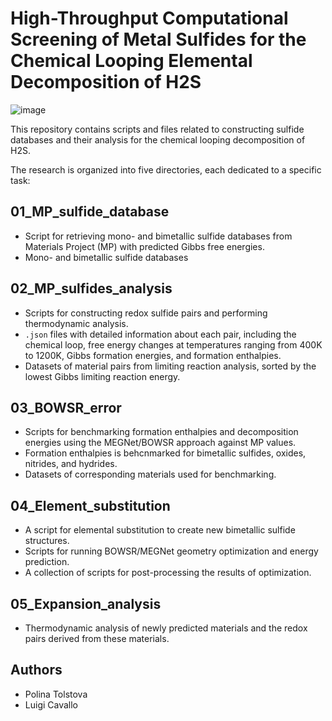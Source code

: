 # High-Throughput Computational Screening of Metal Sulfides for the Chemical Looping Elemental Decomposition of H2S
![image](https://github.com/user-attachments/assets/654bfc6e-cfd4-426b-907f-3824d9051b99)

This repository contains scripts and files related to constructing sulfide databases and their analysis for the chemical looping decomposition of H2S.

The research is organized into five directories, each dedicated to a specific task:

## 01_MP_sulfide_database
- Script for retrieving mono- and bimetallic sulfide databases from Materials Project (MP) with predicted Gibbs free energies.
- Mono- and bimetallic sulfide databases

## 02_MP_sulfides_analysis
- Scripts for constructing redox sulfide pairs and performing thermodynamic analysis.
- `.json` files with detailed information about each pair, including the chemical loop, free energy changes at temperatures ranging from 400K to 1200K, Gibbs formation energies, and formation enthalpies.
- Datasets of material pairs from limiting reaction analysis, sorted by the lowest Gibbs limiting reaction energy.

## 03_BOWSR_error
- Scripts for benchmarking formation enthalpies and decomposition energies using the MEGNet/BOWSR approach against MP values.
- Formation enthalpies is behcnmarked for bimetallic sulfides, oxides, nitrides, and hydrides.
- Datasets of corresponding materials used for benchmarking.

## 04_Element_substitution
- A script for elemental substitution to create new bimetallic sulfide structures.
- Scripts for running BOWSR/MEGNet geometry optimization and energy prediction.
- A collection of scripts for post-processing the results of optimization.

## 05_Expansion_analysis
- Thermodynamic analysis of newly predicted materials and the redox pairs derived from these materials.

## Authors
- Polina Tolstova
- Luigi Cavallo
